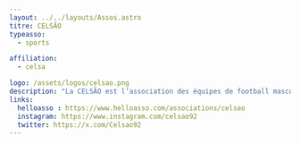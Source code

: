 ```yaml
---
layout: ../../layouts/Assos.astro
titre: CELSÃO
typeasso:
  - sports

affiliation:
  - celsa

logo: /assets/logos/celsao.png
description: "La CELSÃO est l’association des équipes de football masculine et féminine des journalistes du CELSA. L’association participe au tournoi de football inter-équipes de journalisme (TFIEJ). Elle organise des matchs amicaux avec les autres écoles et au sein de la Sorbonne. Son objectif est d’assurer une représentation et un rayonnement auprès des autres écoles et de créer du lien entre les promotions de journalisme et les autres promotions du CELSA et de la Sorbonne."
links:
  helloasso : https://www.helloasso.com/associations/celsao
  instagram: https://www.instagram.com/celsao92
  twitter: https://x.com/Celsao92
---
```

